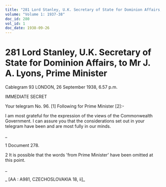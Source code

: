 ```yaml
---
title: "281 Lord Stanley, U.K. Secretary of State for Dominion Affairs, to Mr J. A. Lyons, Prime Minister"
volume: "Volume 1: 1937-38"
doc_id: 280
vol_id: 1
doc_date: 1938-09-26
---
```


# 281 Lord Stanley, U.K. Secretary of State for Dominion Affairs, to Mr J. A. Lyons, Prime Minister

Cablegram 93 LONDON, 26 September 1938, 6.57 p.m.

IMMEDIATE SECRET

Your telegram No. 96. [1] Following for Prime Minister [2]:-

I am most grateful for the expression of the views of the Commonwealth Government. I can assure you that the considerations set out in your telegram have been and are most fully in our minds.

_

1 Document 278.

2 It is possible that the words 'from Prime Minister' have been omitted at this point.

_

_ [AA : A981, CZECHOSLOVAKIA 18, ii]_

